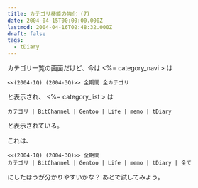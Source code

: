 ```yaml
---
title: カテゴリ機能の強化 (7)
date: 2004-04-15T00:00:00.000Z
lastmod: 2004-04-16T02:48:32.000Z
draft: false
tags:
  - tDiary
---
```


カテゴリ一覧の画面だけど、今は <%= category\_navi > は

```
<<(2004-1Q) (2004-3Q)>> 全期間 全カテゴリ
```

と表示され、 <%= category\_list > は

```
カテゴリ | BitChannel | Gentoo | Life | memo | tDiary
```

と表示されている。

これは、

```
<<(2004-1Q) (2004-3Q)>> 全期間
カテゴリ | BitChannel | Gentoo | Life | memo | tDiary | 全て
```

にしたほうが分かりやすいかな？ あとで試してみよう。
